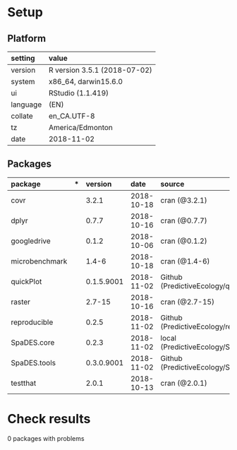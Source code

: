 # Setup

## Platform

|setting  |value                        |
|:--------|:----------------------------|
|version  |R version 3.5.1 (2018-07-02) |
|system   |x86_64, darwin15.6.0         |
|ui       |RStudio (1.1.419)            |
|language |(EN)                         |
|collate  |en_CA.UTF-8                  |
|tz       |America/Edmonton             |
|date     |2018-11-02                   |

## Packages

|package        |*  |version    |date       |source                                          |
|:--------------|:--|:----------|:----------|:-----------------------------------------------|
|covr           |   |3.2.1      |2018-10-18 |cran (@3.2.1)                                   |
|dplyr          |   |0.7.7      |2018-10-16 |cran (@0.7.7)                                   |
|googledrive    |   |0.1.2      |2018-10-06 |cran (@0.1.2)                                   |
|microbenchmark |   |1.4-6      |2018-10-18 |cran (@1.4-6)                                   |
|quickPlot      |   |0.1.5.9001 |2018-11-02 |Github (PredictiveEcology/quickPlot@1c701e1)    |
|raster         |   |2.7-15     |2018-10-16 |cran (@2.7-15)                                  |
|reproducible   |   |0.2.5      |2018-11-02 |Github (PredictiveEcology/reproducible@153172b) |
|SpaDES.core    |   |0.2.3      |2018-11-02 |local (PredictiveEcology/SpaDES.core@315fd99)   |
|SpaDES.tools   |   |0.3.0.9001 |2018-11-02 |Github (PredictiveEcology/SpaDES.tools@42a02a1) |
|testthat       |   |2.0.1      |2018-10-13 |cran (@2.0.1)                                   |

# Check results

0 packages with problems




